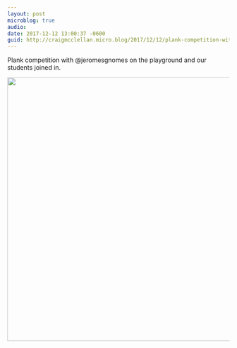 ```yaml
---
layout: post
microblog: true
audio: 
date: 2017-12-12 13:00:37 -0600
guid: http://craigmcclellan.micro.blog/2017/12/12/plank-competition-with.html
---
```

Plank competition with @jeromesgnomes on the playground and our students joined in.

<img src="http://craigmcclellan.com/uploads/2017/2fe4c342de.jpg" width="600" height="599" />
